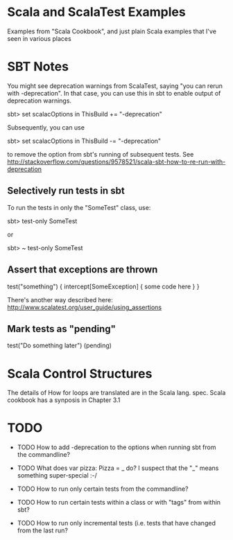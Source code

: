 # Scala and ScalaTest Examples

Examples from "Scala Cookbook", and just plain Scala examples
that I've seen in various places

# SBT Notes

You might see deprecation warnings from ScalaTest, saying "you can rerun with
-deprecation".  In that case, you can use this in sbt to enable output of
deprecation warnings.

  sbt> set scalacOptions in ThisBuild += "-deprecation"

Subsequently, you can use

  sbt> set scalacOptions in ThisBuild -= "-deprecation"

to remove the option from sbt's running of subsequent tests. See
http://stackoverflow.com/questions/9578521/scala-sbt-how-to-re-run-with-deprecation

## Selectively run tests in sbt

To run the tests in only the "SomeTest" class, use:

  sbt> test-only SomeTest

or

  sbt> ~ test-only SomeTest

## Assert that exceptions are thrown

  test("something") {
    intercept[SomeException] {
      some code here
    }
  }

  There's another way described here:
  http://www.scalatest.org/user_guide/using_assertions

## Mark tests as "pending"

  test("Do something later") (pending)

# Scala Control Structures

The details of How for loops are translated are in the Scala lang.  spec.  Scala
cookbook has a synposis in Chapter 3.1
    
# TODO

* TODO How to add -deprecation to the options when running sbt from the
  commandline?

* TODO What does var pizza: Pizza = _ do?
       I suspect that the "_" means something super-special :-/
           
* TODO How to run only certain tests from the commandline?

* TODO How to run certain tests within a class or with "tags" from within sbt?

* TODO How to run only incremental tests (i.e. tests that have changed
       from the last run?


